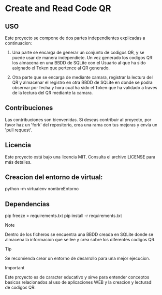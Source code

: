 # Create and Read Code QR

## USO
Este proyecto se compone de dos partes independientes explicadas a continuacion:

1. Una parte se encarga de generar un conjunto de codigos QR, y se puede usar de manera independiete. Un vez generado los codigos QR los almacena en una BBDD de SQLite con el Usuario al que ha sido asignado el Token que pertence al QR generado.

2. Otra parte que se encarga de mediante camara, registrar la lectura del QR y almacenar el registro en otra BBDD de SQLite en donde se podra observar por fecha y hora cual ha sido el Token que ha validado a traves de la lectura del QR mediante la camara.

## Contribuciones
Las contribuciones son bienvenidas. Si deseas contribuir al proyecto, por favor haz un 'fork' del repositorio, crea una rama con tus mejoras y envía un 'pull request'.

## Licencia
Este proyecto está bajo una licencia MIT. Consulta el archivo LICENSE para más detalles.

## Creacion del entorno de virtual:
python -m virtualenv nombreEntorno

## Dependencias
pip freeze > requirements.txt
pip install -r requirements.txt

> [!NOTE]
Dentro de los ficheros se encuentra una BBDD creada en SQLite donde se almacena la informacion que se lee y crea sobre los diferentes codigos QR.

> [!TIP]
Se recomienda crear un entorno de desarrollo para una mejor ejecucion.

> [!IMPORTANT]
Este proyecto es de caracter educativo y sirve para entender conceptos basicos relacionados al uso de aplicaciones WEB y la creacion y lecturad de codigos QR. 
